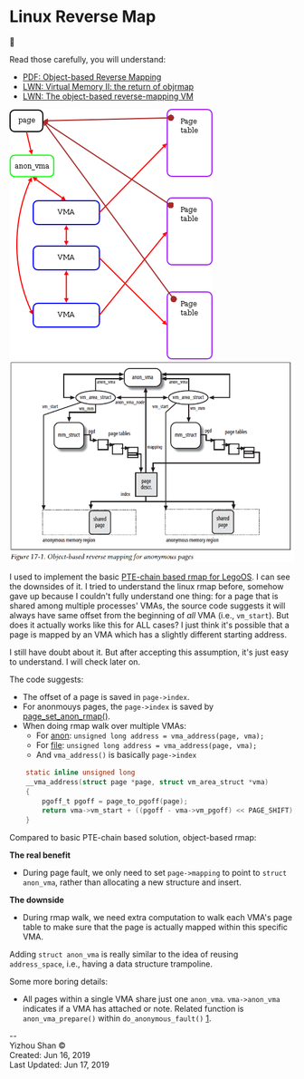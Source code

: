 # Linux Reverse Map

:octopus:

Read those carefully, you will understand:

- [PDF: Object-based Reverse Mapping](https://landley.net/kdocs/ols/2004/ols2004v2-pages-71-74.pdf)
- [LWN: Virtual Memory II: the return of objrmap](https://lwn.net/Articles/75198/)
- [LWN: The object-based reverse-mapping VM](https://lwn.net/Articles/23732/)

![img_1](notes_rmap1.png)
![img_2](notes_rmap2.png)

I used to implement the basic [PTE-chain based rmap for LegoOS](http://lastweek.io/lego/pcache/rmap/).
I can see the downsides of it. I tried to understand the
linux rmap before, somehow gave up because I couldn't fully
understand one thing:
for a page that is shared among multiple processes' VMAs, the source code
suggests it will always have same offset from the beginning of
_all_ VMA (i.e., `vm_start`). But does it actually works like this
for ALL cases? I just think it's possible that a page is mapped
by an VMA which has a slightly different starting address.

I still have doubt about it. But after accepting this assumption,
it's just easy to understand. I will check later on.

The code suggests:

- The offset of a page is saved in `page->index`.
- For anonmouys pages, the `page->index` is saved by [page_set_anon_rmap()](https://github.com/torvalds/linux/blob/e93c9c99a629c61837d5a7fc2120cd2b6c70dbdd/mm/rmap.c#L1027).
- When doing rmap walk over multiple VMAs:
  - For [anon](https://github.com/torvalds/linux/blob/e93c9c99a629c61837d5a7fc2120cd2b6c70dbdd/mm/rmap.c#L1824): `unsigned long address = vma_address(page, vma);`
  - For [file](https://github.com/torvalds/linux/blob/e93c9c99a629c61837d5a7fc2120cd2b6c70dbdd/mm/rmap.c#L1878): `unsigned long address = vma_address(page, vma);`
  - And  `vma_address()` is basically `page->index`

```c
	static inline unsigned long
	__vma_address(struct page *page, struct vm_area_struct *vma)
	{
		pgoff_t pgoff = page_to_pgoff(page);
		return vma->vm_start + ((pgoff - vma->vm_pgoff) << PAGE_SHIFT);
	}
```

Compared to basic PTE-chain based solution, object-based rmap:

__The real benefit__

- During page fault, we only need to set `page->mapping` to point to `struct anon_vma`,
  rather than allocating a new structure and insert.

__The downside__

- During rmap walk, we need extra computation to walk each VMA's page table
  to make sure that the page is actually mapped within this specific VMA.

Adding `struct anon_vma` is really similar to the idea of reusing `address_space`,
i.e., having a data structure trampoline.


Some more boring details:

- All pages within a single VMA share just one `anon_vma`.
  `vma->anon_vma` indicates if a VMA has attached or note.
  Related function is `anon_vma_prepare()` within `do_anonymous_fault()` [1](https://github.com/torvalds/linux/blob/e93c9c99a629c61837d5a7fc2120cd2b6c70dbdd/mm/memory.c#L2948).

--  
Yizhou Shan :copyright:  
Created: Jun 16, 2019  
Last Updated: Jun 17, 2019
